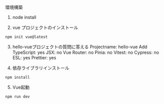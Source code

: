 環境構築
1. node install

2. vue プロジェクトのインストール
```
npm init vue@latest
```

3. hello-vueプロジェクトの質問に答える
Projectname: hello-vue
Add TypeScript: yes
JSX: no
Vue Router: no
Pinia: no
Vitest: no
Cypress: no
ESL: yes
Prettier: yes

4. 依存ライブラリインストール
```
npm install
```

5. Vue起動
```
npm run dev
```